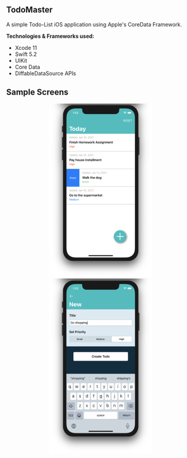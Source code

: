 ## TodoMaster

A simple Todo-List iOS application using Apple's CoreData Framework. 

**Technologies & Frameworks used:**

* Xcode 11
* Swift 5.2 
* UIKit 
* Core Data
* DiffableDataSource APIs

## Sample Screens 

<p align="center">
    <img src="Screens/todo-1.png" width=276 />
    <img src="Screens/todo-2.png" width=276 />
</p>
